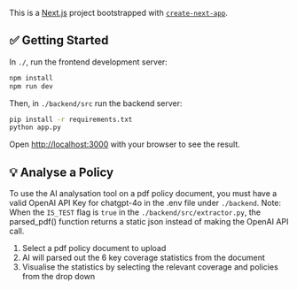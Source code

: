 This is a [Next.js](https://nextjs.org/) project bootstrapped with [`create-next-app`](https://github.com/vercel/next.js/tree/canary/packages/create-next-app).

## ✅ Getting Started

In `./`, run the frontend development server:

```bash
npm install 
npm run dev
```


Then, in `./backend/src` run the backend server:

```bash
pip install -r requirements.txt 
python app.py
```

Open [http://localhost:3000](http://localhost:3000) with your browser to see the result.

## 💡 Analyse a Policy
To use the AI analysation tool on a pdf policy document, you must have a valid OpenAI API Key for chatgpt-4o in the .env file under `./backend`. 
Note: When the `IS_TEST` flag is `true` in the `./backend/src/extractor.py`, the parsed_pdf() function returns a static json instead of making the OpenAI API call. 

1. Select a pdf policy document to upload
2. AI will parsed out the 6 key coverage statistics from the document
3. Visualise the statistics by selecting the relevant coverage and policies from the drop down
